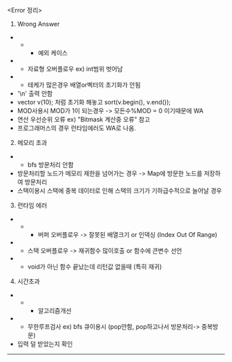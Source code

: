 <Error 정리>

1. Wrong Answer
* * * 예외 케이스
* * 자료형 오버플로우 ex) int범위 벗어남
* * 테케가 많은경우 배열or벡터의 초기화가 안됨
* '\n' 출력 안함
* vector<int> v(10); 처럼 초기화 해놓고 sort(v.begin(), v.end());
* MOD사용시 MOD가 1이 되는경우 -> 모든수%MOD = 0 이기때문에 WA
* 연산 우선순위 오류 ex) "Bitmask 계산중 오류" 참고
* 프로그래머스의 경우 런타임에러도 WA로 나옴.

2. 메모리 초과
* * bfs 방문처리 안함
* 방문처리할 노드가 메모리 제한을 넘어가는 경우 -> Map에 방문한 노드를 저장하여 방문처리
* 스택이용시 스택에 중복 데이터로 인해 스택의 크기가 기하급수적으로 늘어날 경우

3. 런타임 에러
* * * 버퍼 오버플로우 -> 잘못된 배열크기 or 인덱싱 (Index Out Of Range)
* * 스택 오버플로우 -> 재귀함수 많이호출 or 함수에 큰변수 선언
* * void가 아닌 함수 끝났는데 리턴값 없을때 (특히 재귀)

4. 시간초과
* * * 알고리즘개선
* * 무한루프검사 ex) bfs 큐이용시 (pop안함, pop하고나서 방문처리-> 중복방문)
* 입력 덜 받았는지 확인


*****************************************************************************************************************


